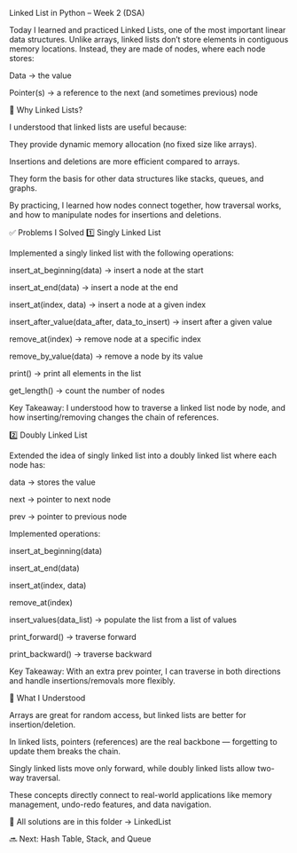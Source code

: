 Linked List in Python – Week 2 (DSA)

Today I learned and practiced Linked Lists, one of the most important linear data structures.
Unlike arrays, linked lists don’t store elements in contiguous memory locations.
Instead, they are made of nodes, where each node stores:

Data → the value

Pointer(s) → a reference to the next (and sometimes previous) node

📌 Why Linked Lists?

I understood that linked lists are useful because:

They provide dynamic memory allocation (no fixed size like arrays).

Insertions and deletions are more efficient compared to arrays.

They form the basis for other data structures like stacks, queues, and graphs.

By practicing, I learned how nodes connect together, how traversal works, and how to manipulate nodes for insertions and deletions.

✅ Problems I Solved
1️⃣ Singly Linked List

Implemented a singly linked list with the following operations:

insert_at_beginning(data) → insert a node at the start

insert_at_end(data) → insert a node at the end

insert_at(index, data) → insert a node at a given index

insert_after_value(data_after, data_to_insert) → insert after a given value

remove_at(index) → remove node at a specific index

remove_by_value(data) → remove a node by its value

print() → print all elements in the list

get_length() → count the number of nodes

Key Takeaway: I understood how to traverse a linked list node by node, and how inserting/removing changes the chain of references.

2️⃣ Doubly Linked List

Extended the idea of singly linked list into a doubly linked list where each node has:

data → stores the value

next → pointer to next node

prev → pointer to previous node

Implemented operations:

insert_at_beginning(data)

insert_at_end(data)

insert_at(index, data)

remove_at(index)

insert_values(data_list) → populate the list from a list of values

print_forward() → traverse forward

print_backward() → traverse backward

Key Takeaway: With an extra prev pointer, I can traverse in both directions and handle insertions/removals more flexibly.

🔑 What I Understood

Arrays are great for random access, but linked lists are better for insertion/deletion.

In linked lists, pointers (references) are the real backbone — forgetting to update them breaks the chain.

Singly linked lists move only forward, while doubly linked lists allow two-way traversal.

These concepts directly connect to real-world applications like memory management, undo-redo features, and data navigation.

📂 All solutions are in this folder → LinkedList

🔜 Next: Hash Table, Stack, and Queue